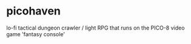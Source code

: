 # picohaven
lo-fi tactical dungeon crawler / light RPG that runs on the PICO-8 video game 'fantasy console'

